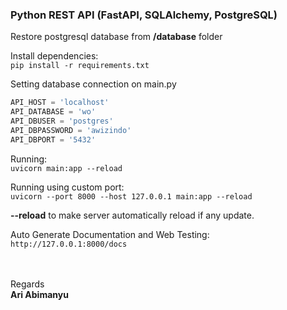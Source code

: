 ### Python REST API (FastAPI, SQLAlchemy, PostgreSQL)

Restore postgresql database from <strong>/database</strong> folder


Install dependencies:
</br>
`pip install -r requirements.txt`


Setting database connection on main.py
```python
API_HOST = 'localhost'
API_DATABASE = 'wo'
API_DBUSER = 'postgres'
API_DBPASSWORD = 'awizindo'
API_DBPORT = '5432'
```


Running:
</br>
`uvicorn main:app --reload`

Running using custom port:
</br>
`uvicorn --port 8000 --host 127.0.0.1 main:app --reload`

<strong>--reload</strong> to make server automatically reload if any update.

Auto Generate Documentation and Web Testing:
`http://127.0.0.1:8000/docs`





 </br> </br>
Regards </br>
**Ari Abimanyu**

